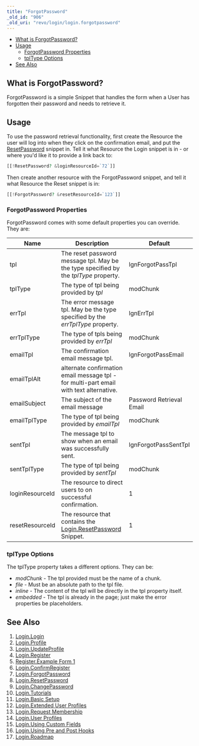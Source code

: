 ```yaml
---
title: "ForgotPassword"
_old_id: "906"
_old_uri: "revo/login/login.forgotpassword"
---
```


- [What is ForgotPassword?](#Login.ForgotPassword-WhatisForgotPassword%3F)
- [Usage](#Login.ForgotPassword-Usage)
  - [ForgotPassword Properties](#Login.ForgotPassword-ForgotPasswordProperties)
  - [tplType Options](#Login.ForgotPassword-tplTypeOptions)
- [See Also](#Login.ForgotPassword-SeeAlso)



## What is ForgotPassword?

 ForgotPassword is a simple Snippet that handles the form when a User has forgotten their password and needs to retrieve it.

## Usage

 To use the password retrieval functionality, first create the Resource the user will log into when they click on the confirmation email, and put the [ResetPassword](/extras/revo/login/login.resetpassword "Login.ResetPassword") snippet in. Tell it what Resource the Login snippet is in - or where you'd like it to provide a link back to:

 ``` php 
[[!ResetPassword? &loginResourceId=`72`]]

```

 Then create another resource with the ForgotPassword snippet, and tell it 
 what Resource the Reset snippet is in:

 ``` php 
[[!ForgotPassword? &resetResourceId=`123`]]

```

### ForgotPassword Properties

 ForgotPassword comes with some default properties you can override. They are:

 | Name | Description | Default |
|------|-------------|---------|
| tpl | The reset password message tpl. May be the type specified by the _tplType_ property. | lgnForgotPassTpl |
| tplType | The type of tpl being provided by _tpl_ | modChunk |
| errTpl | The error message tpl. May be the type specified by the _errTplType_ property. | lgnErrTpl |
| errTplType | The type of tpls being provided by _errTpl_ | modChunk |
| emailTpl | The confirmation email message tpl. | lgnForgotPassEmail |
| emailTplAlt | alternate confirmation email message tpl - for multi-part email with text alternative. |  |
| emailSubject | The subject of the email message | Password Retrieval Email |
| emailTplType | The type of tpl being provided by _emailTpl_ | modChunk |
| sentTpl | The message tpl to show when an email was successfully sent. | lgnForgotPassSentTpl |
| sentTplType | The type of tpl being provided by _sentTpl_ | modChunk |
| loginResourceId | The resource to direct users to on successful confirmation. | 1 |
| resetResourceId | The resource that contains the [Login.ResetPassword](/extras/revo/login/login.resetpassword "Login.ResetPassword") Snippet. | 1 |

### tplType Options

 The tplType property takes a different options. They can be:

- _modChunk_ - The tpl provided must be the name of a chunk.
- _file_ - Must be an absolute path to the tpl file.
- _inline_ - The content of the tpl will be directly in the tpl property itself.
- _embedded_ - The tpl is already in the page; just make the error properties be placeholders.

## See Also

1. [Login.Login](/extras/revo/login/login.login)
2. [Login.Profile](/extras/revo/login/login.profile)
3. [Login.UpdateProfile](/extras/revo/login/login.updateprofile)
4. [Login.Register](/extras/revo/login/login.register)
  1. [Register.Example Form 1](/extras/revo/login/login.register/register.example-form-1)
5. [Login.ConfirmRegister](/extras/revo/login/login.confirmregister)
6. [Login.ForgotPassword](/extras/revo/login/login.forgotpassword)
7. [Login.ResetPassword](/extras/revo/login/login.resetpassword)
8. [Login.ChangePassword](/extras/revo/login/login.changepassword)
9. [Login.Tutorials](/extras/revo/login/login.tutorials)
  1. [Login.Basic Setup](/extras/revo/login/login.tutorials/login.basic-setup)
  2. [Login.Extended User Profiles](/extras/revo/login/login.tutorials/login.extended-user-profiles)
  3. [Login.Request Membership](/extras/revo/login/login.tutorials/login.request-membership)
  4. [Login.User Profiles](/extras/revo/login/login.tutorials/login.user-profiles)
  5. [Login.Using Custom Fields](/extras/revo/login/login.tutorials/login.using-custom-fields)
  6. [Login.Using Pre and Post Hooks](/extras/revo/login/login.tutorials/login.using-pre-and-post-hooks)
10. [Login.Roadmap](/extras/revo/login/login.roadmap)